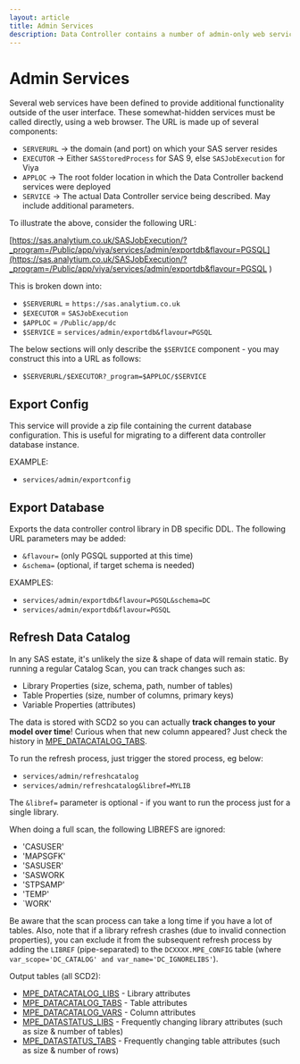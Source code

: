 ```yaml
---
layout: article
title: Admin Services
description: Data Controller contains a number of admin-only web services, such as DB Export, Lineage Generation, and Data Catalog refresh.
---
```


# Admin Services

Several web services have been defined to provide additional functionality outside of the user interface.  These somewhat-hidden services must be called directly, using a web browser.  The URL is made up of several components:

* `SERVERURL` -> the domain (and port) on which your SAS server resides
* `EXECUTOR` -> Either `SASStoredProcess` for SAS 9, else `SASJobExecution` for Viya
* `APPLOC` -> The root folder location in which the Data Controller backend services were deployed
* `SERVICE` -> The actual Data Controller service being described.  May include additional parameters.

To illustrate the above, consider the following URL:

[https://sas.analytium.co.uk/SASJobExecution/?_program=/Public/app/viya/services/admin/exportdb&flavour=PGSQL](https://sas.analytium.co.uk/SASJobExecution/?_program=/Public/app/viya/services/admin/exportdb&flavour=PGSQL
)

This is broken down into:

* `$SERVERURL` = `https://sas.analytium.co.uk`
* `$EXECUTOR` = `SASJobExecution`
* `$APPLOC` = `/Public/app/dc`
* `$SERVICE` = `services/admin/exportdb&flavour=PGSQL`

The below sections will only describe the `$SERVICE` component - you may construct this into a URL as follows:

* `$SERVERURL/$EXECUTOR?_program=$APPLOC/$SERVICE`

## Export Config

This service will provide a zip file containing the current database configuration. This is useful for migrating to a different data controller database instance.

EXAMPLE:

* `services/admin/exportconfig`

## Export Database
Exports the data controller control library in DB specific DDL.  The following URL parameters may be added:

* `&flavour=` (only PGSQL supported at this time)
* `&schema=` (optional, if target schema is needed)

EXAMPLES:

* `services/admin/exportdb&flavour=PGSQL&schema=DC`
* `services/admin/exportdb&flavour=PGSQL`

## Refresh Data Catalog

In any SAS estate, it's unlikely the size & shape of data will remain static.  By running a regular Catalog Scan, you can track changes such as:
 - Library Properties (size, schema, path, number of tables)
 - Table Properties (size, number of columns, primary keys)
 - Variable Properties (attributes)

The data is stored with SCD2 so you can actually **track changes to your model over time**! Curious when that new column appeared?  Just check the history in [MPE_DATACATALOG_TABS](/mpe_datacatalog_tabs.md).

To run the refresh process, just trigger the stored process, eg below:

* `services/admin/refreshcatalog`
* `services/admin/refreshcatalog&libref=MYLIB`

The `&libref=` parameter is optional - if you want to run the process just for a single library.

When doing a full scan, the following LIBREFS are ignored:

* 'CASUSER'
* 'MAPSGFK'
* 'SASUSER'
* 'SASWORK
* 'STPSAMP'
* 'TEMP'
* `WORK'

Be aware that the scan process can take a long time if you have a lot of tables.  Also, note that if a library refresh crashes (due to invalid connection properties), you can exclude it from the subsequent refresh process by adding the `LIBREF` (pipe-separated) to the `DCXXXX.MPE_CONFIG` table (where `var_scope='DC_CATALOG' and var_name='DC_IGNORELIBS'`).

Output tables (all SCD2):

* [MPE_DATACATALOG_LIBS](/mpe_datacatalog_libs.md) - Library attributes
* [MPE_DATACATALOG_TABS](/mpe_datacatalog_tabs.md) - Table attributes
* [MPE_DATACATALOG_VARS](/mpe_datacatalog_vars.md) - Column attributes
* [MPE_DATASTATUS_LIBS](/mpe_datastatus_libs.md) - Frequently changing library attributes (such as size & number of tables)
* [MPE_DATASTATUS_TABS](/mpe_datastatus_tabs.md) - Frequently changing table attributes (such as size & number of rows)


